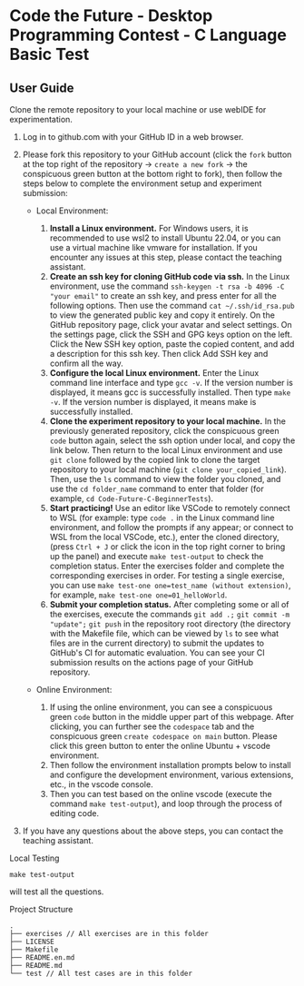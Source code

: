 # Code the Future - Desktop Programming Contest - C Language Basic Test

## User Guide

Clone the remote repository to your local machine or use webIDE for experimentation.

1. Log in to github.com with your GitHub ID in a web browser.
2. Please fork this repository to your GitHub account (click the `fork` button at the top right of the repository -> `create a new fork` -> the conspicuous green button at the bottom right to fork), then follow the steps below to complete the environment setup and experiment submission:
   - Local Environment:

     1. **Install a Linux environment.** For Windows users, it is recommended to use wsl2 to install Ubuntu 22.04, or you can use a virtual machine like vmware for installation. If you encounter any issues at this step, please contact the teaching assistant.
     2. **Create an ssh key for cloning GitHub code via ssh.** In the Linux environment, use the command `ssh-keygen -t rsa -b 4096 -C "your email"` to create an ssh key, and press enter for all the following options. Then use the command `cat ~/.ssh/id_rsa.pub` to view the generated public key and copy it entirely. On the GitHub repository page, click your avatar and select settings. On the settings page, click the SSH and GPG keys option on the left. Click the New SSH key option, paste the copied content, and add a description for this ssh key. Then click Add SSH key and confirm all the way.
     3. **Configure the local Linux environment.** Enter the Linux command line interface and type `gcc -v`. If the version number is displayed, it means gcc is successfully installed. Then type `make -v`. If the version number is displayed, it means make is successfully installed.
     4. **Clone the experiment repository to your local machine.** In the previously generated repository, click the conspicuous green `code` button again, select the ssh option under local, and copy the link below. Then return to the local Linux environment and use `git clone` followed by the copied link to clone the target repository to your local machine (`git clone your_copied_link`). Then, use the `ls` command to view the folder you cloned, and use the `cd folder_name` command to enter that folder (for example, `cd Code-Future-C-BeginnerTests`).
     5. **Start practicing!** Use an editor like VSCode to remotely connect to WSL (for example: type `code .` in the Linux command line environment, and follow the prompts if any appear; or connect to WSL from the local VSCode, etc.), enter the cloned directory, (press `Ctrl + J` or click the icon in the top right corner to bring up the panel) and execute `make test-output` to check the completion status. Enter the exercises folder and complete the corresponding exercises in order. For testing a single exercise, you can use `make test-one one=test_name (without extension)`, for example, `make test-one one=01_helloWorld`.
     6. **Submit your completion status.** After completing some or all of the exercises, execute the commands `git add .;` `git commit -m "update";` `git push` in the repository root directory (the directory with the Makefile file, which can be viewed by `ls` to see what files are in the current directory) to submit the updates to GitHub's CI for automatic evaluation. You can see your CI submission results on the actions page of your GitHub repository.

   - Online Environment:

     1. If using the online environment, you can see a conspicuous green `code` button in the middle upper part of this webpage. After clicking, you can further see the `codespace` tab and the conspicuous green `create codespace on main` button. Please click this green button to enter the online Ubuntu + vscode environment.
     2. Then follow the environment installation prompts below to install and configure the development environment, various extensions, etc., in the vscode console.
     3. Then you can test based on the online vscode (execute the command `make test-output`), and loop through the process of editing code.

3. If you have any questions about the above steps, you can contact the teaching assistant.

Local Testing

```
make test-output
```

will test all the questions.

Project Structure

```
.
├── exercises // All exercises are in this folder
├── LICENSE
├── Makefile 
├── README.en.md
├── README.md
└── test // All test cases are in this folder
```